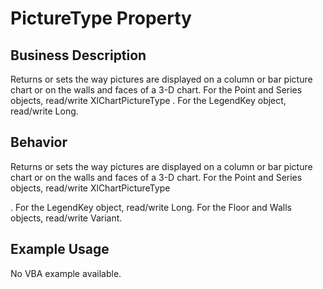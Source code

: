 # PictureType Property

## Business Description
Returns or sets the way pictures are displayed on a column or bar picture chart or on the walls and faces of a 3-D chart. For the Point and Series objects, read/write XlChartPictureType . For the LegendKey object, read/write Long.

## Behavior
Returns or sets the way pictures are displayed on a column or bar picture chart or on the walls and faces of a 3-D chart. For the Point and Series objects, read/write XlChartPictureType

. For the LegendKey object, read/write Long. For the Floor and Walls objects, read/write Variant.

## Example Usage
No VBA example available.